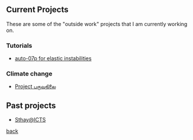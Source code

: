 ## Current Projects

These are some of the "outside work" projects that I am currently working on.

<!--Science
1. Gomboc
2. Singularities
3. Linear and non-linear
4. Patterns, patterns, patterns
5. When the history comes to bite...
-->
<!--Paintings-->

### Tutorials

- [auto-07p for elastic instabilities](./elastInstab)

### Climate change

- [Project பருவநிலை](./paruvanilai)

<!-- [Hydrodynamic instabilities](./hydInstab) -->
    
<!--## Paraphernalia to pick the brain
G\"omb\"oc

% \f is defined as #1f(#2) using the macro
\f\relax{x} = \int_{-\infty}^\infty
    \f\hat\xi\,e^{2 \pi i \xi x}
    \,d\xi
    
## Music

## Graphic design
-->

## Past projects

- [Sthay@ICTS](./sthayi)

[back](./)
